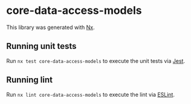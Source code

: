 # core-data-access-models

This library was generated with [Nx](https://nx.dev).

## Running unit tests

Run `nx test core-data-access-models` to execute the unit tests via [Jest](https://jestjs.io).

## Running lint

Run `nx lint core-data-access-models` to execute the lint via [ESLint](https://eslint.org/).
